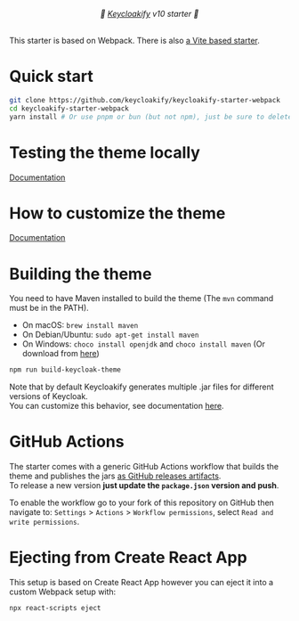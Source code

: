 <p align="center">
    <i>🚀 <a href="https://keycloakify.dev">Keycloakify</a> v10 starter 🚀</i>
    <br/>
    <br/>
</p>

This starter is based on Webpack. There is also [a Vite based starter](https://github.com/keycloakify/keycloakify-starter).  

# Quick start

```bash
git clone https://github.com/keycloakify/keycloakify-starter-webpack
cd keycloakify-starter-webpack
yarn install # Or use pnpm or bun (but not npm), just be sure to delete the yarn.lock if you do.  
```

# Testing the theme locally

[Documentation](https://docs.keycloakify.dev/v/v10/testing-your-theme)  

# How to customize the theme

[Documentation](https://docs.keycloakify.dev/v/v10/customization-strategies)

# Building the theme

You need to have Maven installed to build the theme (The `mvn` command must be in the PATH).
- On macOS: `brew install maven`
- On Debian/Ubuntu: `sudo apt-get install maven`
- On Windows: `choco install openjdk` and `choco install maven` (Or download from [here](https://maven.apache.org/download.cgi))

```bash
npm run build-keycloak-theme
```

Note that by default Keycloakify generates multiple .jar files for different versions of Keycloak.  
You can customize this behavior, see documentation [here](https://docs.keycloakify.dev/v/v10/targetting-specific-keycloak-versions).  

# GitHub Actions

The starter comes with a generic GitHub Actions workflow that builds the theme and publishes
the jars [as GitHub releases artifacts](https://github.com/keycloakify/keycloakify-starter-webpack/releases/tag/v7.0.3).  
To release a new version **just update the `package.json` version and push**.

To enable the workflow go to your fork of this repository on GitHub then navigate to:
`Settings` > `Actions` > `Workflow permissions`, select `Read and write permissions`.

# Ejecting from Create React App

This setup is based on Create React App however you can eject it into a custom Webpack setup with:  

```bash
npx react-scripts eject
```
